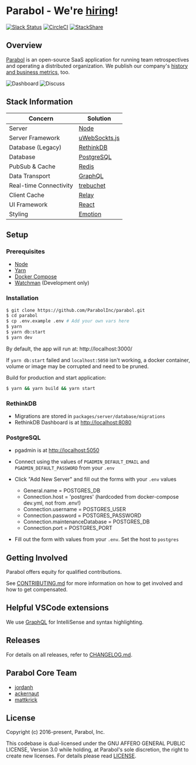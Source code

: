 # Parabol - We're [hiring](https://www.parabol.co/join)!

[![Slack Status](http://slackin.parabol.co/badge.svg)](http://slackin.parabol.co/)
[![CircleCI](https://circleci.com/gh/ParabolInc/parabol.svg?style=svg)](https://circleci.com/gh/ParabolInc/parabol)
[![StackShare](https://img.shields.io/badge/tech-stack-0690fa.svg?style=flat)](https://stackshare.io/parabol-inc/parabol-multiplayer-web-app)

## Overview

[Parabol](https://www.parabol.co) is an open-source SaaS application for running team retrospectives and operating a
distributed organization. We publish our company's [history and business metrics](https://focus.parabol.co/), too.

![Dashboard](./docs/images/d2.gif)
![Discuss](./docs/images/d1.gif)

## Stack Information

| Concern                | Solution                                                       |
| ---------------------- | -------------------------------------------------------------- |
| Server                 | [Node](https://nodejs.org/)                                    |
| Server Framework       | [uWebSockts.js](https://github.com/uNetworking/uWebSockets.js) |
| Database (Legacy)      | [RethinkDB](https://www.rethinkdb.com/)                        |
| Database               | [PostgreSQL](https://www.postgresql.org/)                      |
| PubSub & Cache         | [Redis](https://redis.io)                                      |
| Data Transport         | [GraphQL](https://github.com/graphql/graphql-js)               |
| Real-time Connectivity | [trebuchet](https://github.com/mattkrick/trebuchet-client)     |
| Client Cache           | [Relay](https://facebook.github.io/relay/)                     |
| UI Framework           | [React](https://facebook.github.io/react/)                     |
| Styling                | [Emotion](https://emotion.sh/)                                 |

## Setup

### Prerequisites

- [Node](https://nodejs.org/en/download/)
- [Yarn](https://classic.yarnpkg.com/en/docs/cli/install/)
- [Docker Compose](https://docs.docker.com/compose/install/)
- [Watchman](https://facebook.github.io/watchman/docs/install.html) (Development only)

### Installation

```bash
$ git clone https://github.com/ParabolInc/parabol.git
$ cd parabol
$ cp .env.example .env # Add your own vars here
$ yarn
$ yarn db:start
$ yarn dev
```

By default, the app will run at: http://localhost:3000/

If `yarn db:start` failed and `localhost:5050` isn't working, a docker
container, volume or image may be corrupted and need to be pruned.

Build for production and start application:

```bash
$ yarn && yarn build && yarn start
```

### RethinkDB

- Migrations are stored in `packages/server/database/migrations`
- RethinkDB Dashboard is at [http://localhost:8080](http://localhost:8080)

### PostgreSQL

- pgadmin is at [http://localhost:5050](http://localhost:5050)
- Connect using the values of `PGADMIN_DEFAULT_EMAIL` and `PGADMIN_DEFAULT_PASSWORD` from your `.env`
- Click "Add New Server" and fill out the forms with your `.env` values

  - General.name = POSTGRES_DB
  - Connection.host = 'postgres' (hardcoded from docker-compose dev.yml, not from .env!)
  - Connection.username = POSTGRES_USER
  - Connection.password = POSTGRES_PASSWORD
  - Connection.maintenanceDatabase = POSTGRES_DB
  - Connection.port = POSTGRES_PORT

- Fill out the form with values from your `.env`. Set the host to `postgres`

## Getting Involved

Parabol offers equity for qualified contributions.

See [CONTRIBUTING.md](./CONTRIBUTING.md) for more information on how to
get involved and how to get compensated.

## Helpful VSCode extensions

We use [GraphQL](https://marketplace.visualstudio.com/items?itemName=GraphQL.vscode-graphql) for IntelliSense and syntax highlighting.

## Releases

For details on all releases, refer to [CHANGELOG.md](./CHANGELOG.md).

## Parabol Core Team

- [jordanh](https://github.com/jordanh)
- [ackernaut](https://github.com/ackernaut)
- [mattkrick](https://github.com/mattkrick)

## License

Copyright (c) 2016-present, Parabol, Inc.

This codebase is dual-licensed under the GNU AFFERO GENERAL PUBLIC LICENSE,
Version 3.0 while holding, at Parabol's sole discretion, the right to create
new licenses. For details please read [LICENSE](LICENSE).
